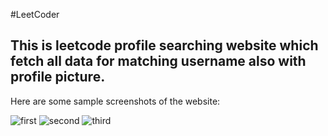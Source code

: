 #LeetCoder

## This is leetcode profile searching website which fetch all data for matching username also with profile picture.

Here are some sample screenshots of the website: 

![first](https://github.com/kumarmanishrai/leetcoder/assets/98271764/73dad80e-db1a-4c89-9b42-630657eef1ee)
![second](https://github.com/kumarmanishrai/leetcoder/assets/98271764/fbc7c828-38d2-4449-b057-0f86dc7ab2a5)
![third](https://github.com/kumarmanishrai/leetcoder/assets/98271764/510f445d-6dae-4eed-9497-d699ead1b3f9)

